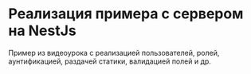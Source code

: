 # Реализация примера с сервером на NestJs

Пример из видеоурока с реализацией пользователей, ролей, аунтификацией, раздачей статики, валидацией полей и др.